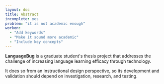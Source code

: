 ```yaml
---
layout: doc
title: Abstract
incomplete: yes
problem: "it is not academic enough"
workon:
  - "Add keywords"
  - "Make it sound more academic"
  - "Include key concepts"
---
```


**LanguageBug** is a graduate student's thesis project that addresses the challenge of increasing language learning efficacy through technology.

It does so from an instructional design perspective, so its development and validation should depend on investigation, research, and testing.